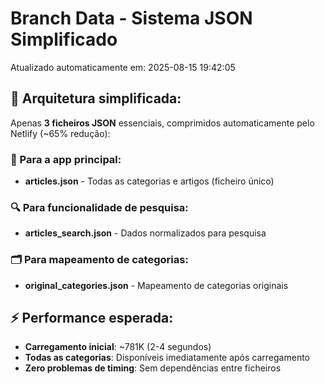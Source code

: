 # Branch Data - Sistema JSON Simplificado
Atualizado automaticamente em: 2025-08-15 19:42:05

## 🎯 Arquitetura simplificada:
Apenas **3 ficheiros JSON** essenciais, comprimidos automaticamente pelo Netlify (~65% redução):

### 📱 Para a app principal:
- **articles.json** - Todas as categorias e artigos (ficheiro único)

### 🔍 Para funcionalidade de pesquisa:
- **articles_search.json** - Dados normalizados para pesquisa

### 🗂️ Para mapeamento de categorias:
- **original_categories.json** - Mapeamento de categorias originais

## ⚡ Performance esperada:
- **Carregamento inicial**: ~781K (2-4 segundos)
- **Todas as categorias**: Disponíveis imediatamente após carregamento
- **Zero problemas de timing**: Sem dependências entre ficheiros
